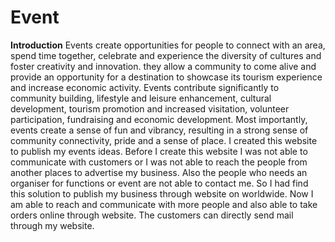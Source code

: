 # Event
**Introduction**
Events create opportunities for people to connect with an area, spend time together,
celebrate and experience the diversity of cultures and foster creativity and innovation. they allow
a community to come alive and provide an opportunity for a destination to showcase its tourism
experience and increase economic activity.
Events contribute significantly to community building, lifestyle and leisure enhancement,
cultural development, tourism promotion and increased visitation, volunteer participation,
fundraising and economic development. Most importantly, events create a sense of fun and
vibrancy, resulting in a strong sense of community connectivity, pride and a sense of place.
I created this website to publish my events ideas. Before I create this website I was not able
to communicate with customers or I was not able to reach the people from another places to
advertise my business. Also the people who needs an organiser for functions or event are not able
to contact me.
So I had find this solution to publish my business through website on worldwide. Now I am
able to reach and communicate with more people and also able to take orders online through
website. The customers can directly send mail through my website.
